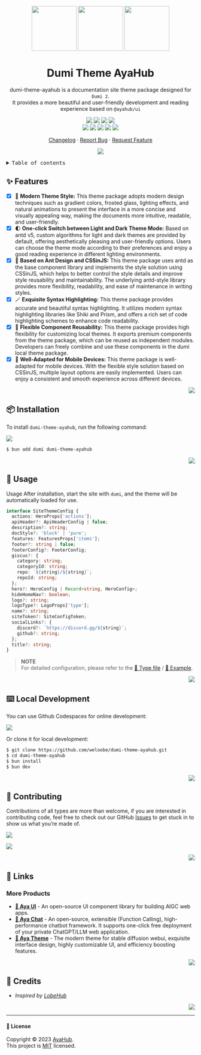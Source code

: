 <a name="readme-top"></a>

<div align="center">

<img height="120" src="https://registry.npmmirror.com/@ayahub/assets-logo/latest/files/assets/logo-3d.webp">
<img height="120" src="https://gw.alipayobjects.com/zos/kitchen/qJ3l3EPsdW/split.svg">
<img height="120" src="https://gw.alipayobjects.com/zos/bmw-prod/d3e3eb39-1cd7-4aa5-827c-877deced6b7e/lalxt4g3_w256_h256.png">

<h1>Dumi Theme AyaHub</h1>

dumi-theme-ayahub is a documentation site theme package designed for `Dumi 2`. <br/>It provides a more beautiful and user-friendly development and reading experience based on `@ayahub/ui`

[![][npm-release-shield]][npm-release-link]
[![][github-releasedate-shield]][github-releasedate-link]
[![][github-action-test-shield]][github-action-test-link]
[![][github-action-release-shield]][github-action-release-link]<br/>
[![][github-contributors-shield]][github-contributors-link]
[![][github-forks-shield]][github-forks-link]
[![][github-stars-shield]][github-stars-link]
[![][github-issues-shield]][github-issues-link]
[![][github-license-shield]][github-license-link]

[Changelog](./CHANGELOG.md) · [Report Bug][github-issues-link] · [Request Feature][github-issues-link]

![](https://raw.githubusercontent.com/andreasbm/readme/master/assets/lines/rainbow.png)

</div>

<details>
<summary><kbd>Table of contents</kbd></summary>

#### TOC

- [✨ Features](#-features)
- [📦 Installation](#-installation)
- [🤯 Usage](#-usage)
- [⌨️ Local Development](#️-local-development)
- [🤝 Contributing](#-contributing)
- [🔗 Links](#-links)
  - [More Products](#more-products)
- [🔗 Credits](#-credits)

####

</details>

## ✨ Features

- [x] 🤯 **Modern Theme Style:** This theme package adopts modern design techniques such as gradient colors, frosted glass, lighting effects, and natural animations to present the interface in a more concise and visually appealing way, making the documents more intuitive, readable, and user-friendly.
- [x] 🌓 **One-click Switch between Light and Dark Theme Mode:** Based on antd v5, custom algorithms for light and dark themes are provided by default, offering aesthetically pleasing and user-friendly options. Users can choose the theme mode according to their preferences and enjoy a good reading experience in different lighting environments.
- [x] 💅 **Based on Ant Design and CSSinJS:** This theme package uses antd as the base component library and implements the style solution using CSSinJS, which helps to better control the style details and improve style reusability and maintainability. The underlying antd-style library provides more flexibility, readability, and ease of maintenance in writing styles.
- [x] 🪄 **Exquisite Syntax Highlighting:** This theme package provides accurate and beautiful syntax highlighting. It utilizes modern syntax highlighting libraries like Shiki and Prism, and offers a rich set of code highlighting schemes to enhance code readability.
- [x] 🧩 **Flexible Component Reusability:** This theme package provides high flexibility for customizing local themes. It exports premium components from the theme package, which can be reused as independent modules. Developers can freely combine and use these components in the dumi local theme package.
- [x] 📱 **Well-Adapted for Mobile Devices:** This theme package is well-adapted for mobile devices. With the flexible style solution based on CSSinJS, multiple layout options are easily implemented. Users can enjoy a consistent and smooth experience across different devices.

<div align="right">

[![][back-to-top]](#readme-top)

</div>

## 📦 Installation

To install `dumi-theme-ayahub`, run the following command:

[![][bun-shield]][bun-link]

```bash
$ bun add dumi dumi-theme-ayahub
```

<div align="right">

[![][back-to-top]](#readme-top)

</div>

## 🤯 Usage

Usage After installation, start the site with `dumi`, and the theme will be automatically loaded for use.

```ts
interface SiteThemeConfig {
  actions: HeroProps['actions'];
  apiHeader?: ApiHeaderConfig | false;
  description?: string;
  docStyle?: 'block' | 'pure';
  features: FeaturesProps['items'];
  footer?: string | false;
  footerConfig?: FooterConfig;
  giscus?: {
    category: string;
    categoryId: string;
    repo: `${string}/${string}`;
    repoId: string;
  };
  hero?: HeroConfig | Record<string, HeroConfig>;
  hideHomeNav?: boolean;
  logo?: string;
  logoType?: LogoProps['type'];
  name?: string;
  siteToken?: SiteConfigToken;
  socialLinks?: {
    discord?: `https://discord.gg/${string}`;
    github?: string;
  };
  title?: string;
}
```

> **NOTE**\
> For detailed configuration, please refer to the [📘 Type file](https://github.com/weloobe/dumi-theme-ayahub/blob/master/src/types/config.ts) / [📘 Example](https://github.com/weloobe/dumi-theme-ayahub/blob/master/example/.dumirc.ts).

<div align="right">

[![][back-to-top]](#readme-top)

</div>

## ⌨️ Local Development

You can use Github Codespaces for online development:

[![][github-codespace-shield]][github-codespace-link]

Or clone it for local development:

```bash
$ git clone https://github.com/weloobe/dumi-theme-ayahub.git
$ cd dumi-theme-ayahub
$ bun install
$ bun dev
```

<div align="right">

[![][back-to-top]](#readme-top)

</div>

## 🤝 Contributing

Contributions of all types are more than welcome, if you are interested in contributing code, feel free to check out our GitHub [Issues][github-issues-link] to get stuck in to show us what you’re made of.

[![][pr-welcome-shield]][pr-welcome-link]

[![][github-contrib-shield]][github-contrib-link]

<div align="right">

[![][back-to-top]](#readme-top)

</div>

## 🔗 Links

### More Products

- **[🍭 Aya UI](https://github.com/weloobe/aya-ui)** - An open-source UI component library for building AIGC web apps.
- **[🤖 Aya Chat](https://github.com/weloobe/aya-chat)** - An open-source, extensible (Function Calling), high-performance chatbot framework. It supports one-click free deployment of your private ChatGPT/LLM web application.
- **[🤯 Aya Theme](https://github.com/weloobe/sd-webui-aya-theme)** - The modern theme for stable diffusion webui, exquisite interface design, highly customizable UI, and efficiency boosting features.

<div align="right">

[![][back-to-top]](#readme-top)

</div>

## 🔗 Credits

- _Inspired by [LobeHub][profile-link-lobe]_

<div align="right">

[![][back-to-top]](#readme-top)

</div>

---

#### 📝 License

Copyright © 2023 [AyaHub][profile-link]. <br />
This project is [MIT](./LICENSE) licensed.

<!-- LINK GROUP -->

[back-to-top]: https://img.shields.io/badge/-BACK_TO_TOP-black?style=flat-square
[bun-link]: https://bun.sh
[bun-shield]: https://img.shields.io/badge/-speedup%20with%20bun-black?logo=bun&style=for-the-badge
[github-action-release-link]: https://github.com/weloobe/dumi-theme-ayahub/actions/workflows/release.yml
[github-action-release-shield]: https://img.shields.io/github/actions/workflow/status/weloobe/dumi-theme-ayahub/release.yml?label=release&labelColor=black&logo=githubactions&logoColor=white&style=flat-square
[github-action-test-link]: https://github.com/weloobe/dumi-theme-ayahub/actions/workflows/test.yml
[github-action-test-shield]: https://img.shields.io/github/actions/workflow/status/weloobe/dumi-theme-ayahub/test.yml?label=test&labelColor=black&logo=githubactions&logoColor=white&style=flat-square
[github-codespace-link]: https://codespaces.new/weloobe/dumi-theme-ayahub
[github-codespace-shield]: https://github.com/codespaces/badge.svg
[github-contrib-link]: https://github.com/weloobe/dumi-theme-ayahub/graphs/contributors
[github-contrib-shield]: https://contrib.rocks/image?repo=ayahub%2Fdumi-theme-ayahub
[github-contributors-link]: https://github.com/weloobe/dumi-theme-ayahub/graphs/contributors
[github-contributors-shield]: https://img.shields.io/github/contributors/weloobe/dumi-theme-ayahub?color=c4f042&labelColor=black&style=flat-square
[github-forks-link]: https://github.com/weloobe/dumi-theme-ayahub/network/members
[github-forks-shield]: https://img.shields.io/github/forks/weloobe/dumi-theme-ayahub?color=8ae8ff&labelColor=black&style=flat-square
[github-issues-link]: https://github.com/weloobe/dumi-theme-ayahub/issues
[github-issues-shield]: https://img.shields.io/github/issues/weloobe/dumi-theme-ayahub?color=ff80eb&labelColor=black&style=flat-square
[github-license-link]: https://github.com/weloobe/dumi-theme-ayahub/blob/main/LICENSE
[github-license-shield]: https://img.shields.io/github/license/weloobe/dumi-theme-ayahub?color=white&labelColor=black&style=flat-square
[github-releasedate-link]: https://github.com/weloobe/dumi-theme-ayahub/releases
[github-releasedate-shield]: https://img.shields.io/github/release-date/weloobe/dumi-theme-ayahub?labelColor=black&style=flat-square
[github-stars-link]: https://github.com/weloobe/dumi-theme-ayahub/network/stargazers
[github-stars-shield]: https://img.shields.io/github/stars/weloobe/dumi-theme-ayahub?color=ffcb47&labelColor=black&style=flat-square
[npm-release-link]: https://www.npmjs.com/package/@ayahub/chat
[npm-release-shield]: https://img.shields.io/npm/v/@ayahub/chat?color=369eff&labelColor=black&logo=npm&logoColor=white&style=flat-square
[pr-welcome-link]: https://github.com/weloobe/dumi-theme-ayahub/pulls
[pr-welcome-shield]: https://img.shields.io/badge/%F0%9F%A4%AF%20PR%20WELCOME-%E2%86%92-ffcb47?labelColor=black&style=for-the-badge
[profile-link]: https://github.com/weloobe
[profile-link-lobe]: https://github.com/lobehub
